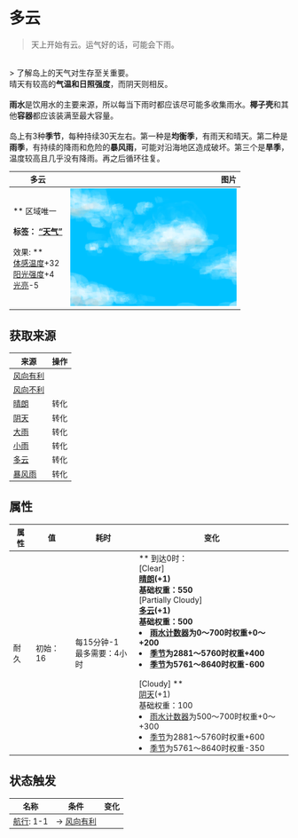 # 多云  
> 天上开始有云。运气好的话，可能会下雨。  
<br>  
> 了解岛上的天气对生存至关重要。<br>晴天有较高的<b>气温和日照强度</b>，而阴天则相反。<br><br><b>雨水</b>是饮用水的主要来源，所以每当下雨时都应该尽可能多收集雨水。<b>椰子壳</b>和其他<b>容器</b>都应该装满至最大容量。<br><br>岛上有3种<b>季节</b>，每种持续30天左右。第一种是<b>均衡季</b>，有雨天和晴天。第二种是<b>雨季</b>，有持续的降雨和危险的<b>暴风雨</b>，可能对沿海地区造成破坏。第三个是<b>旱季</b>，温度较高且几乎没有降雨。再之后循环往复。  
  
  多云  |   图片   
 ----  |  ----:   
 ** 区域唯一 **<br><br>**标签：**	[“天气”](tag_Weather.md)<br><br>** 效果: **<br>[体感温度](TemperaturePerceived.md)+32<br>[阳光强度](SunStrength.md)+4<br>[光亮](Light.md)-5  |  <img decoding="async" src="Sprite/WeatherPartiallyCloudy_0.png" href="a.md" style="max-width:300px;max-height:300px;">   
  
## 获取来源  
来源  |  操作  
----  |  ----  
[风向有利](OpenSea_Favourable.md)  |    
[风向不利](OpenSea_UnFavourable.md)  |    
[晴朗](TropicalIsland_Clear.md)  |  转化  
[阴天](TropicalIsland_Cloudy.md)  |  转化  
[大雨](TropicalIsland_HeavyRain.md)  |  转化  
[小雨](TropicalIsland_LightRainStart.md)  |  转化  
[多云](TropicalIsland_PartiallyCloudy.md)  |  转化  
[暴风雨](TropicalIsland_Storm.md)  |  转化  
## 属性   
属性  |  值  |  耗时  |  变化  
----  |  ----  |  ----  |  ----  
耐久  |  初始：16  |  每15分钟-1<br>最多需要：4小时  |  ** 到达0时： **<br>** [Clear]  **<br>  [晴朗](TropicalIsland_Clear.md)(+1)<br>基础权重：550<br>** [Partially Cloudy]  **<br>  [多云](TropicalIsland_PartiallyCloudy.md)(+1)<br>基础权重：500<li>[雨水计数器](RainCounter.md)为0～700时权重+0～+200</li><li>[季节](Seasons.md)为2881～5760时权重+400</li><li>[季节](Seasons.md)为5761～8640时权重-600</li><br>** [Cloudy]  **<br>  [阴天](TropicalIsland_Cloudy.md)(+1)<br>基础权重：100<li>[雨水计数器](RainCounter.md)为500～700时权重+0～+300</li><li>[季节](Seasons.md)为2881～5760时权重+600</li><li>[季节](Seasons.md)为5761～8640时权重-350</li>  
## 状态触发  
名称  |  条件  |  变化  
----  |  ----  |  ----  
  |  [航行](Sailed.md): 1-1  |  → [风向有利](OpenSea_Favourable.md)  


<script>document.title="多云 - 卡牌生存百科 Card Survival Wiki";</script>